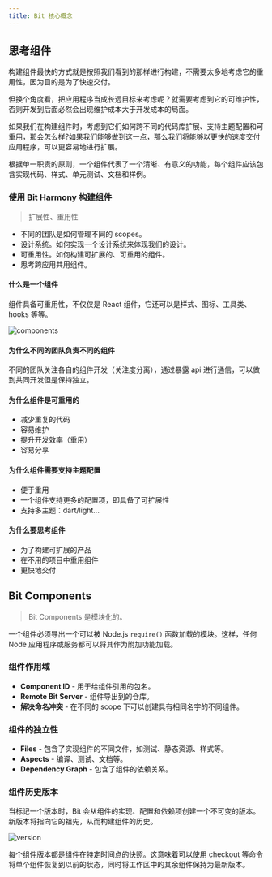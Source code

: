 ```yaml
---
title: Bit 核心概念
---
```


## 思考组件

构建组件最快的方式就是按照我们看到的那样进行构建，不需要太多地考虑它的重用性，因为目的是为了快速交付。

但换个角度看，把应用程序当成长远目标来考虑呢？就需要考虑到它的可维护性，否则开发到后面必然会出现维护成本大于开发成本的局面。

如果我们在构建组件时，考虑到它们如何跨不同的代码库扩展、支持主题配置和可重用，那会怎么样?如果我们能够做到这一点，那么我们将能够以更快的速度交付应用程序，可以更容易地进行扩展。

根据单一职责的原则，一个组件代表了一个清晰、有意义的功能，每个组件应该包含实现代码、样式、单元测试、文档和样例。

### 使用 Bit Harmony 构建组件

> 扩展性、重用性

- 不同的团队是如何管理不同的 scopes。
- 设计系统。如何实现一个设计系统来体现我们的设计。
- 可重用性。如何构建可扩展的、可重用的组件。
- 思考跨应用共用组件。

#### 什么是一个组件

组件具备可重用性，不仅仅是 React 组件，它还可以是样式、图标、工具类、hooks 等等。

![components](https://ypyun.ywhoo.cn/assets/20210709143815.png)

#### 为什么不同的团队负责不同的组件

不同的团队关注各自的组件开发（关注度分离），通过暴露 api 进行通信，可以做到共同开发但是保持独立。

#### 为什么组件是可重用的

- 减少重复的代码
- 容易维护
- 提升开发效率（重用）
- 容易分享

#### 为什么组件需要支持主题配置

- 便于重用
- 一个组件支持更多的配置项，即具备了可扩展性
- 支持多主题：dart/light...

#### 为什么要思考组件

- 为了构建可扩展的产品
- 在不用的项目中重用组件
- 更快地交付

## Bit Components

> Bit Components 是模块化的。

一个组件必须导出一个可以被 Node.js `require()` 函数加载的模块。这样，任何 Node 应用程序或服务都可以将其作为附加功能加载。

### 组件作用域

- **Component ID** - 用于给组件引用的包名。
- **Remote Bit Server** - 组件导出到的仓库。
- **解决命名冲突** - 在不同的 scope 下可以创建具有相同名字的不同组件。

### 组件的独立性

- **Files** - 包含了实现组件的不同文件，如测试、静态资源、样式等。
- **Aspects** - 编译、测试、文档等。
- **Dependency Graph** - 包含了组件的依赖关系。

### 组件历史版本

当标记一个版本时，Bit 会从组件的实现、配置和依赖项创建一个不可变的版本。新版本将指向它的祖先，从而构建组件的历史。

![version](https://ypyun.ywhoo.cn/assets/20210709153847.png)

每个组件版本都是组件在特定时间点的快照。这意味着可以使用 checkout 等命令将单个组件恢复到以前的状态，同时将工作区中的其余组件保持为最新版本。
